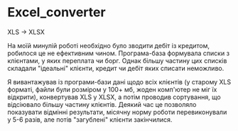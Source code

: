 # Excel_converter
XLS -> XLSX

На моїй минулій роботі необхідно було зводити дебіт із кредитом, робилося це не ефективним чином. Програма-база формувала списки з клієнтами, у яких переплата чи борг. Однак більшу частину цих списків складали "ідеальні" клієнти, кредит чи дебіт яких списати неможливо. 

Я вивантажував із програми-бази дані щодо всіх клієнтів (у старому XLS форматі, файли були розміром у 100+ мб, жоден комп'ютер не міг їх відкрити), конвертував XLS у XLSX, а потім проводив сортування, що відсіювало більшу частину клієнтів. Деякий час це позволяло показувати відмінні результати, місячну норму роботи перевиконували у 5-6 разів, але потів "загублені" клієнти закінчилися.
